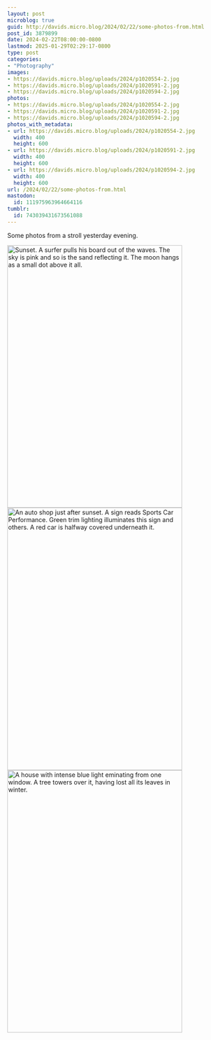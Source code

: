 ```yaml
---
layout: post
microblog: true
guid: http://davids.micro.blog/2024/02/22/some-photos-from.html
post_id: 3879899
date: 2024-02-22T08:00:00-0800
lastmod: 2025-01-29T02:29:17-0800
type: post
categories:
- "Photography"
images:
- https://davids.micro.blog/uploads/2024/p1020554-2.jpg
- https://davids.micro.blog/uploads/2024/p1020591-2.jpg
- https://davids.micro.blog/uploads/2024/p1020594-2.jpg
photos:
- https://davids.micro.blog/uploads/2024/p1020554-2.jpg
- https://davids.micro.blog/uploads/2024/p1020591-2.jpg
- https://davids.micro.blog/uploads/2024/p1020594-2.jpg
photos_with_metadata:
- url: https://davids.micro.blog/uploads/2024/p1020554-2.jpg
  width: 400
  height: 600
- url: https://davids.micro.blog/uploads/2024/p1020591-2.jpg
  width: 400
  height: 600
- url: https://davids.micro.blog/uploads/2024/p1020594-2.jpg
  width: 400
  height: 600
url: /2024/02/22/some-photos-from.html
mastodon:
  id: 111975963964664116
tumblr:
  id: 743039431673561088
---
```

Some photos from a stroll yesterday evening.

<img src="/uploads/2024/p1020554-2.jpg" width="400" height="600" alt="Sunset. A surfer pulls his board out of the waves. The sky is pink and so is the sand reflecting it. The moon hangs as a small dot above it all."><img src="/uploads/2024/p1020591-2.jpg" width="400" height="600" alt="An auto shop just after sunset. A sign reads Sports Car Performance. Green trim lighting illuminates this sign and others. A red car is halfway covered underneath it."><img src="/uploads/2024/p1020594-2.jpg" width="400" height="600" alt="A house with intense blue light eminating from one window. A tree towers over it, having lost all its leaves in winter.">
